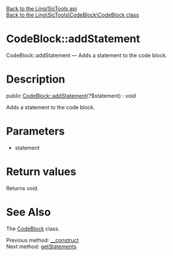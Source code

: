 [Back to the Ling/SicTools api](https://github.com/lingtalfi/SicTools/blob/master/doc/api/Ling/SicTools.md)<br>
[Back to the Ling\SicTools\CodeBlock\CodeBlock class](https://github.com/lingtalfi/SicTools/blob/master/doc/api/Ling/SicTools/CodeBlock/CodeBlock.md)


CodeBlock::addStatement
================



CodeBlock::addStatement — Adds a statement to the code block.




Description
================


public [CodeBlock::addStatement](https://github.com/lingtalfi/SicTools/blob/master/doc/api/Ling/SicTools/CodeBlock/CodeBlock/addStatement.md)(?$statement) : void




Adds a statement to the code block.




Parameters
================


- statement

    


Return values
================

Returns void.








See Also
================

The [CodeBlock](https://github.com/lingtalfi/SicTools/blob/master/doc/api/Ling/SicTools/CodeBlock/CodeBlock.md) class.

Previous method: [__construct](https://github.com/lingtalfi/SicTools/blob/master/doc/api/Ling/SicTools/CodeBlock/CodeBlock/__construct.md)<br>Next method: [getStatements](https://github.com/lingtalfi/SicTools/blob/master/doc/api/Ling/SicTools/CodeBlock/CodeBlock/getStatements.md)<br>

